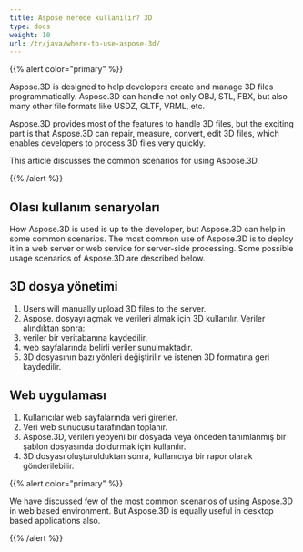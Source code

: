 ```yaml
---
title: Aspose nerede kullanılır? 3D
type: docs
weight: 10
url: /tr/java/where-to-use-aspose-3d/
---
```

{{% alert color="primary" %}} 

Aspose.3D is designed to help developers create and manage 3D files programmatically. Aspose.3D can handle not only OBJ, STL, FBX, but also many other file formats like USDZ, GLTF, VRML, etc.

Aspose.3D provides most of the features to handle 3D files, but the exciting part is that Aspose.3D can repair, measure, convert, edit 3D files, which enables developers to process 3D files very quickly.

This article discusses the common scenarios for using Aspose.3D.

{{% /alert %}} 
##  **Olası kullanım senaryoları**
How Aspose.3D is used is up to the developer, but Aspose.3D can help in some common scenarios. The most common use of Aspose.3D is to deploy it in a web server or web service for server-side processing. Some possible usage scenarios of Aspose.3D are described below.
##  **3D dosya yönetimi**
1. Users will manually upload 3D files to the server.
1. Aspose. dosyayı açmak ve verileri almak için 3D kullanılır.
Veriler alındıktan sonra:
1. veriler bir veritabanına kaydedilir.
1. web sayfalarında belirli veriler sunulmaktadır.
1. 3D dosyasının bazı yönleri değiştirilir ve istenen 3D formatına geri kaydedilir.
##  **Web uygulaması**
1. Kullanıcılar web sayfalarında veri girerler.
1. Veri web sunucusu tarafından toplanır.
1. Aspose.3D, verileri yepyeni bir dosyada veya önceden tanımlanmış bir şablon dosyasında doldurmak için kullanılır.
1. 3D dosyası oluşturulduktan sonra, kullanıcıya bir rapor olarak gönderilebilir.

{{% alert color="primary" %}} 

We have discussed few of the most common scenarios of using Aspose.3D in web based environment. But Aspose.3D is equally useful in desktop based applications also.

{{% /alert %}}
